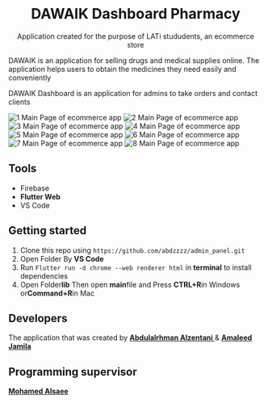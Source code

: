 <h1 align="center">
<br>
  
<br>
<br>
DAWAIK  Dashboard Pharmacy 
</h1>

<p align="center">
Application created for the purpose of LATi stududents, an ecommerce store
</p>
<p>
 DAWAIK is an application for selling drugs and medical supplies online. The application helps users to obtain the medicines they need easily and conveniently

DAWAIK Dashboard is an application for admins to take orders and contact clients
</p>

![1 Main Page of ecommerce app](https://firebasestorage.googleapis.com/v0/b/prts-635dc.appspot.com/o/admin_panel%2F%D8%B5%D9%88%D8%B1%D8%A9%20%D9%88%D8%A7%D8%AA%D8%B3%D8%A7%D8%A8%20%D8%A8%D8%AA%D8%A7%D8%B1%D9%8A%D8%AE%202023-05-10%20%D9%81%D9%8A%2014.16.00.jpg?alt=media&token=e14d8d60-bd7c-4f4a-ad79-362a59795f4f)
![2 Main Page of ecommerce app](https://i.pinimg.com/236x/2e/cd/ab/2ecdab08d6187519cfba8e7f14905643.jpg)
![3 Main Page of ecommerce app](https://i.pinimg.com/236x/a0/2f/15/a02f155abe9cd5d454c7c4a93d11f184.jpg)
![4 Main Page of ecommerce app](https://i.pinimg.com/236x/ce/a0/95/cea0957cb8f2c204851e2b864532824b.jpg)
![5 Main Page of ecommerce app](https://i.pinimg.com/236x/74/71/1d/74711dad231c0f9148b3fd25feb5bd6e.jpg)
![6 Main Page of ecommerce app](https://i.pinimg.com/236x/82/31/a7/8231a76a682825b4fa521efbc2b4487a.jpg)
![7 Main Page of ecommerce app](https://i.pinimg.com/236x/3c/6b/d4/3c6bd4aa13475d3c546c429c4b7d4d12.jpg)
![8 Main Page of ecommerce app](https://i.pinimg.com/236x/05/47/f7/0547f7466ec2c516dee573e17c50bd4d.jpg)

## Tools
- Firebase
- **Flutter Web**
- VS Code

## Getting started

1. Clone this repo using `https://github.com/abdzzzz/admin_panel.git`
2. Open Folder By **VS Code**<br />
3. Run `Flutter run -d chrome --web renderer html` in **terminal** to install dependencies<br />
6. Open Folder**lib** Then open **main**file and Press **CTRL+R**in Windows or**Command+R**in Mac



## Developers
The application that was created by [**Abdulalrhman Alzentani** ](https://github.com/abdzzzz) &  [**Amaleed Jamila**](https://github.com/amaleedjamila)
## Programming supervisor
[**Mohamed Alsaee**](https://github.com/mohamed97alsaee)
